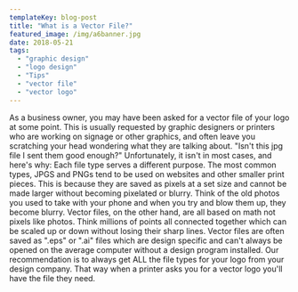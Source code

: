 ```yaml
---
templateKey: blog-post
title: "What is a Vector File?"
featured_image: /img/a6banner.jpg
date: 2018-05-21
tags:
  - "graphic design"
  - "logo design"
  - "Tips"
  - "vector file"
  - "vector logo"
---
```


<span style="font-weight: 400;">As a business owner, you may have been asked for a vector file of your logo at some point. This is usually requested by graphic designers or printers who are working on signage or other graphics, and often leave you scratching your head wondering what they are talking about. "Isn't this jpg file I sent them good enough?" Unfortunately, it isn't in most cases, and here's why: Each file type serves a different purpose. The most common types, JPGS and PNGs tend to be used on websites and other smaller print pieces. This is because they are saved as pixels at a set size and cannot be made larger without becoming pixelated or blurry. Think of the old photos you used to take with your phone and when you try and blow them up, they become blurry. Vector files, on the other hand, are all based on math not pixels like photos. Think millions of points all connected together which can be scaled up or down without losing their sharp lines. Vector files are often saved as ".eps" or ".ai" files which are design specific and can't always be opened on the average computer without a design program installed. Our recommendation is to always get ALL the file types for your logo from your design company. That way when a printer asks you for a vector logo you'll have the file they need.  </span>